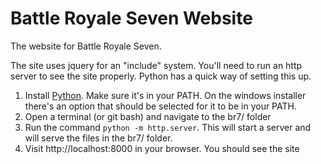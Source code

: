 Battle Royale Seven Website
===

The website for Battle Royale Seven.

The site uses jquery for an "include" system. You'll need to run an http server to see the site properly. Python has a quick way of setting this up.

1. Install [Python](http://www.python.org/download/). Make sure it's in your PATH. On the windows installer there's an option that should be selected for it to be in your PATH.
2. Open a terminal (or git bash) and navigate to the br7/ folder
3. Run the command `python -m http.server`. This will start a server and will serve the files in the br7/ folder.
4. Visit http://localhost:8000 in your browser. You should see the site

